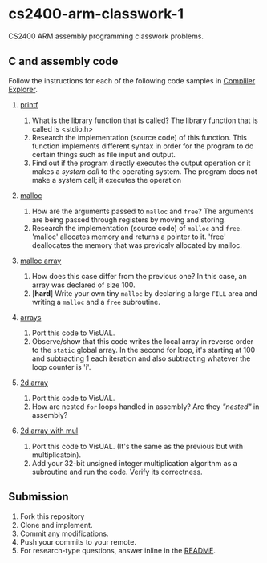 # cs2400-arm-classwork-1

CS2400 ARM assembly programming classwork problems.

## C and assembly code

Follow the instructions for each of the following code samples in [Compliler Explorer](https://godbolt.org).

1. [printf](https://godbolt.org/z/y2YKew)
   1. What is the library function that is called? The library function that is called is <stdio.h>
   2. Research the implementation (source code) of this function. This function implements different syntax in order for the program to do certain things such as file input and output. 
   3. Find out if the program directly executes the output operation or it makes a *system call* to the operating system. The program        does not make a system call; it executes the operation
   
2. [malloc](https://godbolt.org/z/kAZX7x)
   1. How are the arguments passed to `malloc` and `free`? The arguments are being passed through registers by moving and storing. 
   2. Research the implementation (source code) of `malloc` and `free`. 'malloc' allocates memory and returns a pointer to it. 'free' deallocates the memory that was previosly allocated by malloc.
   
3. [malloc array](https://godbolt.org/z/bBl0zx)
   1. How does this case differ from the previous one? In this case, an array was declared of size 100.
   2. [**hard**] Write your own tiny `malloc` by declaring a large `FILL` area and writing a `malloc` and a `free` subroutine.
   
4. [arrays](https://godbolt.org/z/lcH006)
   1. Port this code to VisUAL.
   2. Observe/show that this code writes the local array in reverse order to the `static` global array. In the second for loop, it's starting at 100 and subtracting 1 each iteration and also subtracting whatever the loop counter is 'i'.
   
5. [2d array](https://godbolt.org/z/Kr-Sn8)
   1. Port this code to VisUAL.
   2. How are nested `for` loops handled in assembly? Are they *"nested"* in assembly?
   
6. [2d array with mul](https://godbolt.org/z/cHwSTR)
   1. Port this code to VisUAL. (It's the same as the previous but with multiplicatoin).
   2. Add your 32-bit unsigned integer multiplication algorithm as a subroutine and run the code. Verify its correctness.

## Submission
1. Fork this repository
2. Clone and implement.
3. Commit any modifications.
4. Push your commits to your remote.
5. For research-type questions, answer inline in the [README](README.md).

